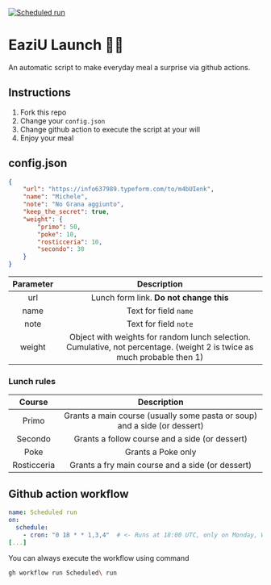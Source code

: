 [![Scheduled run](https://github.com/gttrcr/eaziu-launch/actions/workflows/scheduled-workflow.yml/badge.svg?branch=main)](https://github.com/gttrcr/eaziu-launch/actions/workflows/scheduled-workflow.yml)

# EaziU Launch 🚀🍝

An automatic script to make everyday meal a surprise via github actions.

## Instructions
1. Fork this repo
2. Change your `config.json`
3. Change github action to execute the script at your will
4. Enjoy your meal

## config.json
```json
{
    "url": "https://info637989.typeform.com/to/m4bUIenk",
    "name": "Michele",
    "note": "No Grana aggiunto",
    "keep_the_secret": true,
    "weight": {
        "primo": 50,
        "poke": 10,
        "rosticceria": 10,
        "secondo": 30
    }
}
```

| Parameter | Description |
|:-:|:-:|
|url| Lunch form link. **Do not change this**|
|name| Text for field `name`|
|note| Text for field `note`|
|weight| Object with weights for random lunch selection. Cumulative, not percentage. (weight 2 is twice as much probable then 1)|

### Lunch rules
| Course | Description |
|:-:|:-:|
| Primo | Grants a main course (usually some pasta or soup) and a side (or dessert) |
| Secondo | Grants a follow course and a side (or dessert) |
| Poke | Grants a Poke only |
| Rosticceria | Grants a fry main course and a side (or dessert) |

## Github action workflow
```yaml
name: Scheduled run
on:
  schedule:
    - cron: "0 18 * * 1,3,4"  # <- Runs at 18:00 UTC, only on Monday, Wednesday, and Thursday. CHANGE TO YOUR NEED
[...]
```

You can always execute the workflow using command
```bash
gh workflow run Scheduled\ run
```